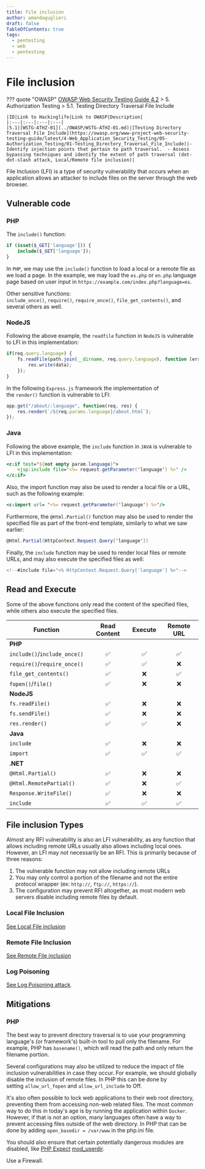 ```yaml
---
title: File inclusion
author: amandaguglieri
draft: false
TableOfContents: true
tags:
  - pentesting
  - web
  - pentesting
---
```

# File inclusion

??? quote "OWASP"
	[OWASP Web Security Testing Guide 4.2](../OWASP/index.md) > 5. Authorization Testing > 5.1. Testing Directory Traversal File Include

	|ID|Link to Hackinglife|Link to OWASP|Description|
	|:---|:---|:---|:---|
	|5.1|[WSTG-ATHZ-01](../OWASP/WSTG-ATHZ-01.md)|[Testing Directory Traversal File Include](https://owasp.org/www-project-web-security-testing-guide/latest/4-Web_Application_Security_Testing/05-Authorization_Testing/01-Testing_Directory_Traversal_File_Include)|- Identify injection points that pertain to path traversal.  - Assess bypassing techniques and identify the extent of path traversal (dot-dot-slash attack, Local/Remote file inclusion)|


File Inclusion (LFI) is a type of security vulnerability that occurs when an application allows an attacker to include files on the server through the web browser.


## Vulnerable code

### PHP

The `include()` function:

```php
if (isset($_GET['language'])) {
    include($_GET['language']);
}
```

In `PHP`, we may use the `include()` function to load a local or a remote file as we load a page. In the example, we may load the `es.php` or `en.php` language page based on user input in `https://example.com/index.php?language=es`. 

Other sensitive functions: `include_once()`, `require()`, `require_once()`, `file_get_contents()`, and several others as well.

### NodeJS

Following the above example, the `readfile` function in `NodeJS` is vulnerable to LFI in this implementation:

```javascript
if(req.query.language) {
    fs.readFile(path.join(__dirname, req.query.language), function (err, data) {
        res.write(data);
    });
}
```


In the following `Express.js` framework the implementation of the `render()` function is vulnerable to LFI:

```js
app.get("/about/:language", function(req, res) {
    res.render(`/${req.params.language}/about.html`);
});
```

### Java 

Following the above example, the `include` function in `JAVA` is vulnerable to LFI in this implementation:

```jsp
<c:if test="${not empty param.language}">
    <jsp:include file="<%= request.getParameter('language') %>" />
</c:if>
```

Also, the import function may also be used to render a local file or a URL, such as the following example:

```jsp
<c:import url= "<%= request.getParameter('language') %>"/>
```

Furthermore, the `@Html.Partial()` function may also be used to render the specified file as part of the front-end template, similarly to what we saw earlier:

```cs
@Html.Partial(HttpContext.Request.Query['language'])
```

Finally, the `include` function may be used to render local files or remote URLs, and may also execute the specified files as well:

```cs
<!--#include file="<% HttpContext.Request.Query['language'] %>"-->
```

## Read and Execute

Some of the above functions only read the content of the specified files, while others also execute the specified files. 


| **Function**                 | **Read Content** | **Execute** | **Remote URL** |
| ---------------------------- | :--------------: | :---------: | :------------: |
| **PHP**                      |                  |             |                |
| `include()`/`include_once()` |        ✅         |      ✅      |       ✅        |
| `require()`/`require_once()` |        ✅         |      ✅      |       ❌        |
| `file_get_contents()`        |        ✅         |      ❌      |       ✅        |
| `fopen()`/`file()`           |        ✅         |      ❌      |       ❌        |
| **NodeJS**                   |                  |             |                |
| `fs.readFile()`              |        ✅         |      ❌      |       ❌        |
| `fs.sendFile()`              |        ✅         |      ❌      |       ❌        |
| `res.render()`               |        ✅         |      ✅      |       ❌        |
| **Java**                     |                  |             |                |
| `include`                    |        ✅         |      ❌      |       ❌        |
| `import`                     |        ✅         |      ✅      |       ✅        |
| **.NET**                     |                  |             |                |
| `@Html.Partial()`            |        ✅         |      ❌      |       ❌        |
| `@Html.RemotePartial()`      |        ✅         |      ❌      |       ✅        |
| `Response.WriteFile()`       |        ✅         |      ❌      |       ❌        |
| `include`                    |        ✅         |      ✅      |       ✅        |

## File inclusion Types 

Almost any RFI vulnerability is also an LFI vulnerability, as any function that allows including remote URLs usually also allows including local ones. However, an LFI may not necessarily be an RFI. This is primarily because of three reasons:

1. The vulnerable function may not allow including remote URLs
2. You may only control a portion of the filename and not the entire protocol wrapper (ex: `http://`, `ftp://`, `https://`).
3. The configuration may prevent RFI altogether, as most modern web servers disable including remote files by default.


### Local File Inclusion

[See Local File inclusion](local-file-inclusion-lfi.md)



### Remote File Inclusion

[See Remote File inclusion](remote-file-inclusion-rfi.md)


### Log Poisoning

[See Log Poisoning attack](log-poisoning.md).


## Mitigations

### PHP


The best way to prevent directory traversal is to use your programming language's (or framework's) built-in tool to pull only the filename. For example, PHP has `basename()`, which will read the path and only return the filename portion.

Several configurations may also be utilized to reduce the impact of file inclusion vulnerabilities in case they occur. For example, we should globally disable the inclusion of remote files. In PHP this can be done by setting `allow_url_fopen` and `allow_url_include` to Off.

It's also often possible to lock web applications to their web root directory, preventing them from accessing non-web related files. The most common way to do this in today's age is by running the application within `Docker`. However, if that is not an option, many languages often have a way to prevent accessing files outside of the web directory. In PHP that can be done by adding `open_basedir = /var/www` in the php.ini file.

You should also ensure that certain potentially dangerous modules are disabled, like [PHP Expect](https://www.php.net/manual/en/wrappers.expect.php) [mod_userdir](https://httpd.apache.org/docs/2.4/mod/mod_userdir.html).

Use a Firewall.

